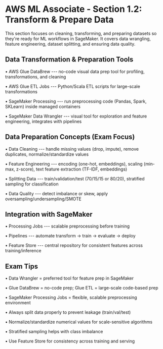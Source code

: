 
# AWS ML Associate - Section 1.2: Transform & Prepare Data
This section focuses on cleaning, transforming, and preparing datasets
so they're ready for ML workflows in SageMaker. It covers data
wrangling, feature engineering, dataset splitting, and ensuring data
quality.

## Data Transformation & Preparation Tools
• AWS Glue DataBrew --- no-code visual data prep tool for profiling,
transformations, and cleaning

• AWS Glue ETL Jobs --- Python/Scala ETL scripts for large-scale
transformations

• SageMaker Processing --- run preprocessing code (Pandas, Spark,
SKLearn) inside managed containers

• SageMaker Data Wrangler --- visual tool for exploration and feature
engineering, integrates with pipelines

## Data Preparation Concepts (Exam Focus)
• Data Cleaning --- handle missing values (drop, impute), remove
duplicates, normalize/standardize values

• Feature Engineering --- encoding (one-hot, embeddings), scaling
(min-max, z-score), text feature extraction (TF-IDF, embeddings)

• Splitting Data --- train/validation/test (70/15/15 or 80/20),
stratified sampling for classification

• Data Quality --- detect imbalance or skew, apply
oversampling/undersampling/SMOTE

## Integration with SageMaker
• Processing Jobs --- scalable preprocessing before training

• Pipelines --- automate transform → train → evaluate → deploy

• Feature Store --- central repository for consistent features across
training/inference

## Exam Tips
• Data Wrangler = preferred tool for feature prep in SageMaker

• Glue DataBrew = no-code prep; Glue ETL = large-scale code-based prep

• SageMaker Processing Jobs = flexible, scalable preprocessing
environment

• Always split data properly to prevent leakage (train/val/test)

• Normalize/standardize numerical values for scale-sensitive algorithms

• Stratified sampling helps with class imbalance

• Use Feature Store for consistency across training and serving

